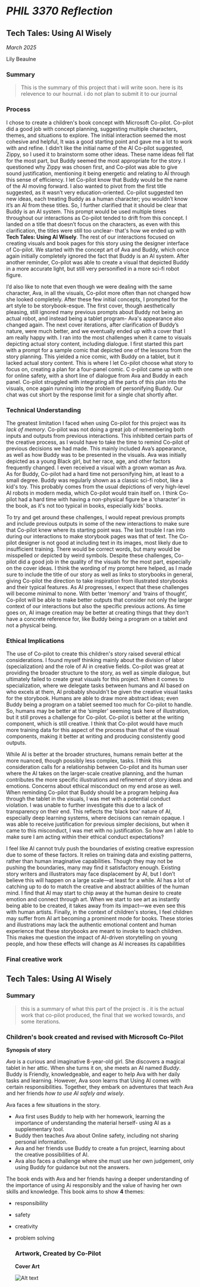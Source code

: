 # *PHIL 3370 Reflection*
## Tech Tales: Using AI Wisely
*March 2025*

Lily Beaulne
### Summary
> This is the summary of this project that i will write soon. here is its relevence to our hournal. i do not plan to submit it to our journal
### Process

I chose to create a children's book concept with Microsoft Co-pilot. Co-pilot did a good job  with concept planning, suggesting multiple characters, themes, and situations to explore.
The initial interaction seemed the most cohesive and helpful, It was a good starting point and gave me a lot to work with and refine.
I didn’t like the initial name of the AI Co-pilot suggested, Zippy, so I used it to brainstorm some other ideas. 
These name ideas fell flat for the most part, but Buddy seemed the most appropriate for the story.
I questioned why Zippy was chosen first, and Co-pilot was able to give sound justification, mentioning it being energetic and relating to AI through this sense of efficiency. 
I let Co-pilot know that Buddy would be the name of the AI moving forward.
I also wanted to pivot from the first title suggested, as it wasn’t very education-oriented. 
Co-pilot suggested ten new ideas, each treating Buddy as a human character; you wouldn’t know it’s an AI from these titles. 
So, I further clarified that it should be clear that Buddy is an AI system. 
This prompt would be used multiple times throughout our interactions as Co-pilot tended to drift from this concept. 
I landed on a title that doesn’t focus on the characters, as even with this clarification, the titles were still too unclear- that's how we ended up with **Tech Tales: Using AI Wisely**.
The rest of our interactions focused on creating visuals and book pages for this story using the designer interface of Co-pilot.
We started with the concept art of Ava and Buddy, which once again initially completely ignored the fact that Buddy is an AI system. 
After another reminder, Co-pilot was able to create a visual that depicted Buddy in a more accurate light, but still very personified in a more sci-fi robot figure. 

I’d also like to note that even though we were dealing with the same character, Ava, in all the visuals, Co-pilot more often than not changed how she looked completely.
After these few initial concepts, I prompted for the art style to be storybook-esque. 
The first cover, though aesthetically pleasing, still ignored many previous prompts about Buddy not being an actual robot, and instead being a tablet program- Ava's appearance also changed again.
The next cover iterations, after clarification of Buddy’s nature, were much better, and we eventually ended up with a cover that I am really happy with.
I ran into the most challenges when it came to visuals depicting actual story content, including dialogue.
I first started this part with a prompt for a sample comic that depicted one of the lessons from the story planning.
This yielded a nice comic, with Buddy on a tablet, but it lacked actual story content. 
This is where I let Co-pilot choose what story to focus on, creating a plan for a four-panel comic. C
o-pilot came up with one for online safety, with a short line of dialogue from Ava and Buddy in each panel.
Co-pilot struggled with integrating all the parts of this plan into the visuals, once again running into the problem of personifying Buddy.
Our chat was cut short by the response limit for a single chat shortly after. 


### Technical Understanding
The greatest limitation I faced when using Co-pilot for this project was its *lack of memory*. 
Co-pilot was not doing a great job of remembering both inputs and outputs from previous interactions.
This inhibited certain parts of the creative process, as I would have to take the time to remind Co-pilot of previous decisions we had made.
This mainly included Ava’s appearance, as well as how Buddy was to be presented in the visuals. 
Ava was initially depicted as a young Black girl, but her race, age, and other factors frequently changed. 
I even received a visual with a grown woman as Ava.
As for Buddy, Co-pilot had a hard time not personifying him, at least to a small degree. 
Buddy was regularly shown as a classic sci-fi robot, like a kid's toy. 
This probably comes from the usual depictions of very high-level AI robots in modern media, which Co-pilot would train itself on.
I think Co-pilot had a hard time with having a non-physical figure be a ‘character’ in the book, as it's not too typical in books, especially kids' books.

To try and get around these challenges, I would repeat previous prompts and include previous outputs in some of the new interactions to make sure that Co-pilot knew where its starting point was.
The last trouble I ran into during our interactions to make storybook pages was that of text. 
The Co-pilot designer is not good at including text in its images, most likely due to insufficient training.
There would be correct words, but many would be misspelled or depicted by weird symbols.
Despite these challenges, Co-pilot did a good job in the quality of the visuals for the most part, especially on the cover ideas. 
I think the wording of my prompt here helped, as I made sure to include the title of our story as well as links to storybooks in general, giving Co-pilot the direction to take inspiration from illustrated storybooks and their typical features.
As AI progresses, I expect that these challenges will become minimal to none.
With better ‘memory’ and ‘trains of thought’, Co-pilot will be able to make better outputs that consider not only the larger context of our interactions but also the specific previous actions.
As time goes on, AI image creation may be better at creating things that they don’t have a concrete reference for, like Buddy being a program on a tablet and not a physical being. 

### Ethical Implications

The use of Co-pilot to create this children's story raised several ethical considerations.
I found myself thinking mainly about the division of labor (specialization) and the role of AI in creative fields.
Co-pilot was great at providing the broader structure to the story, as well as simple dialogue, but ultimately failed to create great visuals for this project.
When it comes to specialization, where we delegate tasks between humans and AI based on who excels at them, AI probably shouldn't be given the creative visual tasks for the storybook. 
Humans are able to draw more abstract ideas; even Buddy being a program on a tablet seemed too much for Co-pilot to handle.
So, humans may be better at the ‘simpler’ seeming task here of illustration, but it still proves a challenge for Co-pilot. 
Co-pilot is better at the writing component, which is still creative.
I think that Co-pilot would have much more training data for this aspect of the process than that of the visual components, making it better at writing and producing consistently good outputs.

While AI is better at the broader structures, humans remain better at the more nuanced, though possibly less complex, tasks. 
I think this consideration calls for a relationship between Co-pilot and its human user where the AI takes on the larger-scale creative planning, and the human contributes the more specific illustrations and refinement of story ideas and emotions.
Concerns about ethical misconduct on my end arose as well.
When reminding Co-pilot that Buddy should be a program helping Ava through the tablet in the visuals, I was met with a potential conduct violation. 
I was unable to further investigate this due to a lack of transparency on their end.
This reflects the ‘black box’ nature of AI, especially deep learning systems, where decisions can remain opaque. 
I was able to receive justification for previous simpler decisions, but when it came to this misconduct, I was met with no justification. 
So how am I able to make sure I am acting within their ethical conduct expectations? 

I feel like AI cannot truly push the boundaries of existing creative expression due to some of these factors.
It relies on training data and existing patterns, rather than human imaginative capabilities.
Though they may not be pushing the boundaries, many may find it satisfactory enough. 
Existing story writers and illustrators may face displacement by AI, but I don’t believe this will happen on a large scale—at least for a while.
AI has a lot of catching up to do to match the creative and abstract abilities of the human mind. 
I find that AI may start to chip away at the human desire to create emotion and connect through art.
When we start to see art as instantly being able to be created, it takes away from its impact—we even see this with human artists.
Finally, in the context of children's stories, I feel children may suffer from AI art becoming a prominent mode for books. 
These stories and illustrations may lack the authentic emotional content and human experience that these storybooks are meant to invoke to teach children.
This makes me question the impact of AI-driven storytelling on young people, and how these effects will change as AI increases its capabilities 


### Final creative work 
## Tech Tales: Using AI Wisely
### Summary
> this is a summary of what this part of the project is . it is the actual work that co-pilot produced, the final that we worked towards, and some iterations.

### Children's book created and revised with Microsoft Co-Pilot
**Synopsis of story**

*Ava* is a curious and imaginative 8-year-old girl. 
She discovers a magical tablet in her attic.
When she turns it on, she meets an AI named *Buddy*.
Buddy is Friendly, knowledgeable, and eager to help Ava with her daily tasks and learning. 
However, Ava soon learns that Using AI comes with certain responsibilities. 
Together, they embark on adventures that teach Ava and her friends *how to use AI safely and wisely*.

Ava faces a few situations in the story. 
- Ava first uses Buddy to help with her homework, learning the importance of understanding the material herself- using AI as a supplementary tool. 
- Buddy then teaches Ava about Online safety, including not sharing personal information. 
- Ava and her friends use Buddy to create a fun project, learning about the creative possibilities of AI. 
- Ava also faces a challenge where she must use her own judgement, only using Buddy for guidance but not the answers.

The book ends with Ava and her friends having a deeper understanding of the importance of using Ai responsibly and the value of having her own skills and knowledge. 
This book aims to show **4** themes: 
- responsibility
- safety
- creativity
- problem solving   


  ### Artwork, Created by Co-Pilot

  **Cover Art**

  ![Alt text](/Users/lilybeaulne/Downloads/Techtales)
  
  
  
